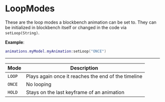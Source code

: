# LoopModes

These are the loop modes a blockbench animation can be set to. They can be initialized in blockbench itself or changed in the code via `setLoop(String)`.

**Example**:

```lua
animations.myModel.myAnimation:setLoop("ONCE")
```

---

| Mode   | Description                                         |
| ------ | --------------------------------------------------- |
| `LOOP` | Plays again once it reaches the end of the timeline |
| `ONCE` | No looping                                          |
| `HOLD` | Stays on the last keyframe of an animation          |
